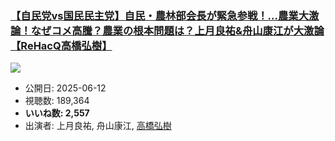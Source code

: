 ### [【自民党vs国民民主党】自民・農林部会長が緊急参戦！…農業大激論！なぜコメ高騰？農業の根本問題は？上月良祐&舟山康江が大激論【ReHacQ高橋弘樹】](https://www.youtube.com/watch?v=VHYDUlGYyQI)
[![](https://img.youtube.com/vi/VHYDUlGYyQI/sddefault.jpg)](https://www.youtube.com/watch?v=VHYDUlGYyQI)
-   公開日: 2025-06-12
-   視聴数: 189,364
-   **いいね数: 2,557**
-   出演者: 上月良祐, 舟山康江, [高橋弘樹](/rehacq_fan/people/高橋弘樹 "wikilink")
